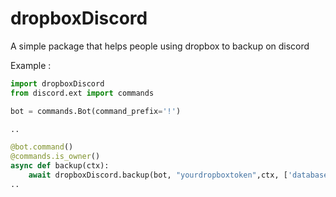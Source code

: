 # dropboxDiscord

A simple package that helps people using dropbox to backup on discord

Example : 
```python
import dropboxDiscord
from discord.ext import commands

bot = commands.Bot(command_prefix='!')

..

@bot.command()
@commands.is_owner()
async def backup(ctx):
    await dropboxDiscord.backup(bot, "yourdropboxtoken",ctx, ['database.json', 'db.sqlite'])
..

```
